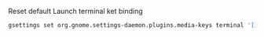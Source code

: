 Reset default Launch terminal ket binding
```bash
gsettings set org.gnome.settings-daemon.plugins.media-keys terminal '[]'
```
